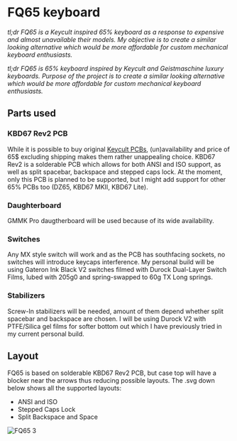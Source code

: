 # FQ65 keyboard

_tl;dr FQ65 is a Keycult inspired 65% keyboard as a response to expensive and almost unavailable their models. My objective is to create a similar looking alternative which would be more affordable for custom mechanical keyboard enthusiasts._

_tl;dr FQ65 is 65% keyboard inspired by Keycult and Geistmaschine luxury keyboards. Purpose of the project is to create a similar looking alternative which would be more affordable for custom mechanical keyboard enthusiasts._

## Parts used
### KBD67 Rev2 PCB

While it is possible to buy original [Keycult PCBs](https://keycult.com/collections/accessories), (un)availability and price of 65$ excluding shipping makes them rather unappealing choice. KBD67 Rev2 is a solderable PCB which allows for both ANSI and ISO support, as well as split spacebar, backspace and stepped caps lock. At the moment, only this PCB is planned to be supported, but I might add support for other 65% PCBs too (DZ65, KBD67 MKII, KBD67 Lite).

### Daughterboard

GMMK Pro daugtherboard will be used because of its wide availability. 

### Switches

Any MX style switch will work and as the PCB has southfacing sockets, no switches will introduce keycaps interference. My personal build will be using Gateron Ink Black V2 switches filmed with Durock Dual-Layer Switch Films, lubed with 205g0 and spring-swapped to 60g TX Long springs.

### Stabilizers

Screw-In stabilizers will be needed, amount of them depend whether split spacebar and backspace are chosen. I will be using Durock V2 with PTFE/Silica gel films for softer bottom out which I have previously tried in my current personal build.

## Layout
FQ65 is based on solderable KBD67 Rev2 PCB, but case top will have a blocker near the arrows thus reducing possible layouts. The .svg down below shows all the supported layouts:
- ANSI and ISO
- Stepped Caps Lock
- Split Backspace and Space

![FQ65 3](https://user-images.githubusercontent.com/99119828/152737766-694bc3c3-6bc7-4e49-9251-83a4f6a38ccf.svg)

